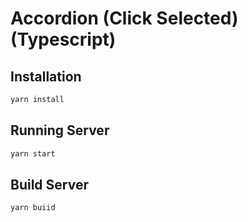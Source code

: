 # Accordion (Click Selected) (Typescript)

## Installation

```bash
yarn install
```

## Running Server

```bash
yarn start
```

## Build Server

```bash
yarn buiid
```
